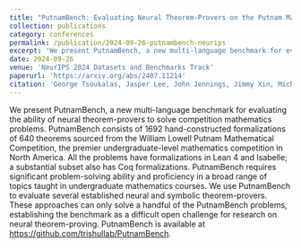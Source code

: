 ```yaml
---
title: "PutnamBench: Evaluating Neural Theorem-Provers on the Putnam Mathematical Competition"
collection: publications
category: conferences
permalink: /publication/2024-09-26-putnambench-neurips
excerpt: 'We present PutnamBench, a new multi-language benchmark for evaluating the ability of neural theorem-provers to solve competition mathematics problems.'
date: 2024-09-26
venue: 'NeurIPS 2024 Datasets and Benchmarks Track'
paperurl: 'https://arxiv.org/abs/2407.11214'
citation: 'George Tsoukalas, Jasper Lee, John Jennings, Jimmy Xin, Michelle Ding, Michael Jennings, Amitayush Thakur, and Swarat Chaudhuri. Putnambench: Evaluating neural theorem-provers on the putnam mathematical competition. In The Thirty-eighth Conference on Neural Information Processing Systems Datasets and Benchmarks Track, 2024a. URL https://arxiv.org/abs/2407.11214.'
---
```


We present PutnamBench, a new multi-language benchmark for evaluating the ability of neural theorem-provers to solve competition mathematics problems. PutnamBench consists of 1692 hand-constructed formalizations of 640 theorems sourced from the William Lowell Putnam Mathematical Competition, the premier undergraduate-level mathematics competition in North America. All the problems have formalizations in Lean 4 and Isabelle; a substantial subset also has Coq formalizations. PutnamBench requires significant problem-solving ability and proficiency in a broad range of topics taught in undergraduate mathematics courses. We use PutnamBench to evaluate several established neural and symbolic theorem-provers. These approaches can only solve a handful of the PutnamBench problems, establishing the benchmark as a difficult open challenge for research on neural theorem-proving. PutnamBench is available at https://github.com/trishullab/PutnamBench.
